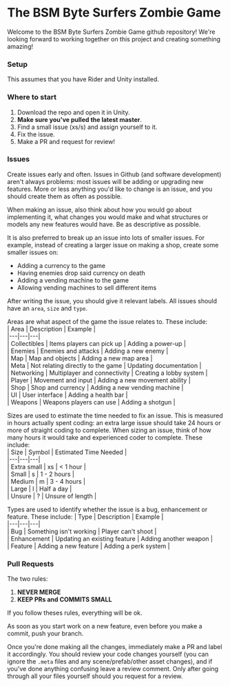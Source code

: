 # The BSM Byte Surfers Zombie Game

Welcome to the BSM Byte Surfers Zombie Game github repository! We're looking forward to working together on this project
and creating something amazing!



### Setup

This assumes that you have Rider and Unity installed.

### Where to start

1. Download the repo and open it in Unity.
2. **Make sure you've pulled the latest master**.
3. Find a small issue (xs/s) and assign yourself to it.
4. Fix the issue.
5. Make a PR and request for review!

### Issues

Create issues early and often. Issues in Github (and software development) aren't always problems: most issues will be
adding or upgrading new features. More or less anything you'd like to change is an issue, and you should create them as
often as possible.

When making an issue, also think about how you would go about implementing it, what changes you would make and what
structures or models any new features would have. Be as descriptive as possible.

It is also preferred to break up an issue into lots of smaller issues. For example, instead of creating a larger issue
on making a shop, create some smaller issues on:

- Adding a currency to the game
- Having enemies drop said currency on death
- Adding a vending machine to the game
- Allowing vending machines to sell different items

After writing the issue, you should give it relevant labels. All issues should have an `area`, `size` and `type`.

Areas are what aspect of the game the issue relates to. These include:  
| Area | Description | Example |  
|---|---|---|  
| Collectibles | Items players can pick up | Adding a power-up |  
| Enemies | Enemies and attacks | Adding a new enemy |  
| Map | Map and objects | Adding a new map area |  
| Meta | Not relating directly to the game | Updating documentation |  
| Networking | Multiplayer and connectivity | Creating a lobby system |  
| Player | Movement and input | Adding a new movement ability |  
| Shop | Shop and currency | Adding a new vending machine |  
| UI | User interface | Adding a health bar |  
| Weapons | Weapons players can use | Adding a shotgun |

Sizes are used to estimate the time needed to fix an issue. This is measured in hours actually spent coding: an extra
large issue should take 24 hours or more of straight coding to complete. When sizing an issue, think of how many hours
it would take and experienced coder to complete. These include:  
| Size | Symbol | Estimated Time Needed |  
|---|---|---|  
| Extra small | xs | < 1 hour |  
| Small | s | 1 - 2 hours |  
| Medium | m | 3 - 4 hours |  
| Large | l | Half a day |  
| Unsure | ? | Unsure of length |

Types are used to identify whether the issue is a bug, enhancement or feature. These include:
| Type | Description | Example |  
|---|---|---|  
| Bug | Something isn't working | Player can't shoot |  
| Enhancement | Updating an existing feature | Adding another weapon |  
| Feature | Adding a new feature | Adding a perk system |

### Pull Requests

The two rules:

1. **NEVER MERGE**
2. **KEEP PRs and COMMITS SMALL**

If you follow theses rules, everything will be ok.

As soon as you start work on a new feature, even before you make a commit, push your branch.

Once you're done making all the changes, immediately make a PR and label it accordingly. You should review your code
changes yourself (you can ignore the `.meta` files and any scene/prefab/other asset changes), and if you've done
anything confusing leave a review comment. Only after going through all your files yourself should you request for a
review.
